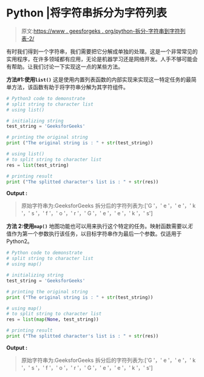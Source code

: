 # Python |将字符串拆分为字符列表

> 原文:[https://www . geesforgeks . org/python-拆分-字符串到字符列表-2/](https://www.geeksforgeeks.org/python-splitting-string-to-list-of-characters-2/)

有时我们得到一个字符串，我们需要把它分解成单独的处理。这是一个非常常见的实用程序，在许多领域都有应用，无论是机器学习还是网络开发。人手不够可能会有帮助。让我们讨论一下实现这一点的某些方法。

**方法#1:使用`list()`**
这是使用内置列表函数的内部实现来实现这一特定任务的最简单方法，该函数有助于将字符串分解为其字符组件。

```py
# Python3 code to demonstrate
# split string to character list
# using list()

# initializing string
test_string = 'GeeksforGeeks'

# printing the original string
print ("The original string is : " + str(test_string))

# using list()
# to split string to character list
res = list(test_string)

# printing result
print ("The splitted character's list is : " + str(res))
```

**Output :**

> 原始字符串为:GeeksforGeeks
> 拆分后的字符列表为:['G '，' e '，' e '，' k '，' s '，' f '，' o '，' r '，' G '，' e '，' e '，' k '，' s']

**方法 2:使用`map()`**
地图功能也可以用来执行这个特定的任务。映射函数需要以*无*值作为第一个参数执行该任务，以目标字符串作为最后一个参数。仅适用于 Python2。

```py
# Python code to demonstrate
# split string to character list
# using map()

# initializing string
test_string = 'GeeksforGeeks'

# printing the original string
print ("The original string is : " + str(test_string))

# using map()
# to split string to character list
res = list(map(None, test_string))

# printing result
print ("The splitted character's list is : " + str(res))
```

**Output :**

> 原始字符串为:GeeksforGeeks
> 拆分后的字符列表为:['G '，' e '，' e '，' k '，' s '，' f '，' o '，' r '，' G '，' e '，' e '，' k '，' s']